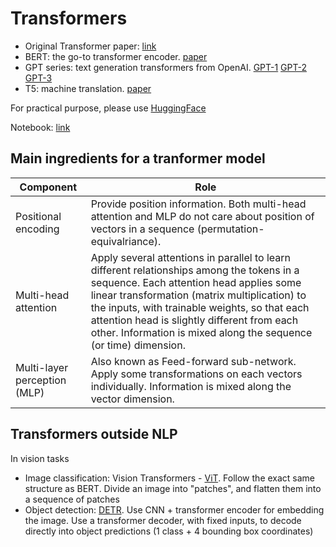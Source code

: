 # Transformers

- Original Transformer paper: [link](https://arxiv.org/abs/1706.03762)
- BERT: the go-to transformer encoder. [paper](https://arxiv.org/abs/1810.04805)
- GPT series: text generation transformers from OpenAI. [GPT-1](https://s3-us-west-2.amazonaws.com/openai-assets/research-covers/language-unsupervised/language_understanding_paper.pdf) [GPT-2](https://cdn.openai.com/better-language-models/language_models_are_unsupervised_multitask_learners.pdf) [GPT-3](https://arxiv.org/abs/2005.14165)
- T5: machine translation. [paper](https://arxiv.org/abs/1910.10683)

For practical purpose, please use [HuggingFace](https://huggingface.co/)

Notebook: [link](Attention_and_Transformers.ipynb)

## Main ingredients for a tranformer model

Component | Role
----------|-----
Positional encoding | Provide position information. Both multi-head attention and MLP do not care about position of vectors in a sequence (permutation-equivalriance).
Multi-head attention | Apply several attentions in parallel to learn different relationships among the tokens in a sequence. Each attention head applies some linear transformation (matrix multiplication) to the inputs, with trainable weights, so that each attention head is slightly different from each other. Information is mixed along the sequence (or time) dimension.
Multi-layer perception (MLP) | Also known as Feed-forward sub-network. Apply some transformations on each vectors individually. Information is mixed along the vector dimension.

## Transformers outside NLP

In vision tasks

- Image classification: Vision Transformers - [ViT](https://arxiv.org/abs/2010.11929). Follow the exact same structure as BERT. Divide an image into "patches", and flatten them into a sequence of patches
- Object detection: [DETR](https://ai.facebook.com/research/publications/end-to-end-object-detection-with-transformers). Use CNN + transformer encoder for embedding the image. Use a transformer decoder, with fixed inputs, to decode directly into object predictions (1 class + 4 bounding box coordinates)
